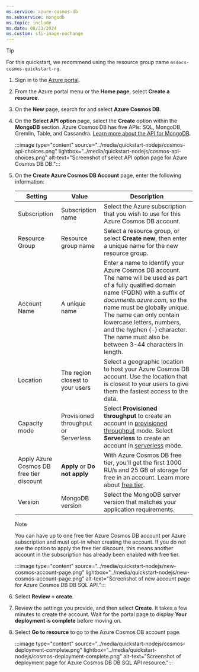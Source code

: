 ```yaml
---
ms.service: azure-cosmos-db
ms.subservice: mongodb
ms.topic: include
ms.date: 08/23/2024
ms.custom: sfi-image-nochange
---
```

> [!TIP]
> For this quickstart, we recommend using the resource group name ``msdocs-cosmos-quickstart-rg``.

1. Sign in to the [Azure portal](https://portal.azure.com).

1. From the Azure portal menu or the **Home page**, select **Create a resource**.

1. On the **New** page, search for and select **Azure Cosmos DB**.

1. On the **Select API option** page, select the **Create** option within the **MongoDB** section. Azure Cosmos DB has five APIs: SQL, MongoDB, Gremlin, Table, and Cassandra. [Learn more about the API for MongoDB](../../introduction.md).

   :::image type="content" source="../media/quickstart-nodejs/cosmos-api-choices.png" lightbox="../media/quickstart-nodejs/cosmos-api-choices.png" alt-text="Screenshot of select API option page for Azure Cosmos DB DB.":::

1. On the **Create Azure Cosmos DB Account** page, enter the following information:

   | Setting | Value | Description |
   | --- | --- | --- |
   | Subscription | Subscription name | Select the Azure subscription that you wish to use for this Azure Cosmos DB account. |
   | Resource Group | Resource group name | Select a resource group, or select **Create new**, then enter a unique name for the new resource group. |
   | Account Name | A unique name | Enter a name to identify your Azure Cosmos DB account. The name will be used as part of a fully qualified domain name (FQDN) with a suffix of *documents.azure.com*, so the name must be globally unique. The name can only contain lowercase letters, numbers, and the hyphen (-) character. The name must also be between 3-44 characters in length. |
   | Location | The region closest to your users | Select a geographic location to host your Azure Cosmos DB account. Use the location that is closest to your users to give them the fastest access to the data. |
   | Capacity mode |Provisioned throughput or Serverless|Select **Provisioned throughput** to create an account in [provisioned throughput](../../set-throughput.md) mode. Select **Serverless** to create an account in [serverless](../../serverless.md) mode. |
   | Apply Azure Cosmos DB free tier discount | **Apply** or **Do not apply** |With Azure Cosmos DB free tier, you'll get the first 1000 RU/s and 25 GB of storage for free in an account. Learn more about [free tier](https://azure.microsoft.com/pricing/details/cosmos-db/). |
   | Version | MongoDB version  | Select the MongoDB server version that matches your application requirements.

   > [!NOTE]
   > You can have up to one free tier Azure Cosmos DB account per Azure subscription and must opt-in when creating the account. If you do not see the option to apply the free tier discount, this means another account in the subscription has already been enabled with free tier.

   :::image type="content" source="../media/quickstart-nodejs/new-cosmos-account-page.png" lightbox="../media/quickstart-nodejs/new-cosmos-account-page.png" alt-text="Screenshot of new account page for Azure Cosmos DB DB SQL API.":::

1. Select **Review + create**.

1. Review the settings you provide, and then select **Create**. It takes a few minutes to create the account. Wait for the portal page to display **Your deployment is complete** before moving on.

1. Select **Go to resource** to go to the Azure Cosmos DB account page. 

   :::image type="content" source="../media/quickstart-nodejs/cosmos-deployment-complete.png" lightbox="../media/quickstart-nodejs/cosmos-deployment-complete.png" alt-text="Screenshot of deployment page for Azure Cosmos DB DB SQL API resource.":::
